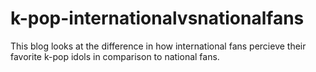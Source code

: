 # k-pop-internationalvsnationalfans
This blog looks at the difference in how international fans percieve their favorite k-pop idols in comparison to national fans. 
